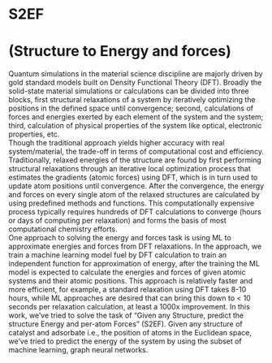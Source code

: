 # S2EF
# (Structure to Energy and forces)
  Quantum simulations in the material science discipline are majorly driven by gold
standard models built on Density Functional Theory (DFT). Broadly the solid-state material
simulations or calculations can be divided into three blocks, first structural relaxations of a
system by iteratively optimizing the positions in the defined space until convergence; second,
calculations of forces and energies exerted by each element of the system and the system; third,
calculation of physical properties of the system like optical, electronic properties, etc.\
  Though the traditional approach yields higher accuracy with real system/material, the
trade-off in terms of computational cost and efficiency. Traditionally, relaxed energies of the
structure are found by first performing structural relaxations through an iterative local
optimization process that estimates the gradients (atomic forces) using DFT, which is in turn
used to update atom positions until convergence. After the convergence, the energy and forces
on every single atom of the relaxed structures are calculated by using predefined methods and
functions. This computationally expensive process typically requires hundreds of DFT
calculations to converge (hours or days of computing per relaxation) and forms the basis of
most computational chemistry efforts.\
  One approach to solving the energy and forces task is using ML to approximate energies
and forces from DFT relaxations. In the approach, we train a machine learning model fuel by
DFT calculation to train an independent function for approximation of energy, after the training
the ML model is expected to calculate the energies and forces of given atomic systems and
their atomic positions. This approach is relatively faster and more efficient, for example, a
standard relaxation using DFT takes 8-10 hours, while ML approaches are desired that can
bring this down to < 10 seconds per relaxation calculation, at least a 1000x improvement.
In this work, we’ve tried to solve the task of “Given any Structure, predict the structure
Energy and per-atom Forces” (S2EF). Given any structure of catalyst and adsorbate i.e., the
position of atoms in the Euclidean space, we’ve tried to predict the energy of the system by
using the subset of machine learning, graph neural networks.
